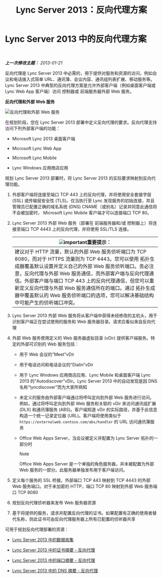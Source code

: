 ﻿---
title: Lync Server 2013：反向代理方案
TOCTitle: 反向代理方案
ms:assetid: 13108f59-a660-4ff1-8404-079d1cb646f2
ms:mtpsurl: https://technet.microsoft.com/zh-cn/library/JJ204691(v=OCS.15)
ms:contentKeyID: 49312072
ms.date: 05/19/2016
mtps_version: v=OCS.15
ms.translationtype: HT
---

# Lync Server 2013 中的反向代理方案

 

_**上一次修改主题：** 2013-01-21_

反向代理是 Lync Server 2013 中必需的，用于提供对服务和资源的访问，例如会议和电话拨入式简单 URL、通讯簿、会议内容、通讯组列表扩展、移动服务等。 Lync Server 2013 中典型的反向代理方案是允许外部客户端（例如桌面客户端或 Lync Web App 客户端）访问 控制器或 前端服务器外部 Web 服务。

**反向代理和外部 Web 服务**

![反向代理和外部 Web 服务](images/JJ204932.13142405-d5c9-45b7-a8b7-a8c89f09c97c(OCS.15).jpg "反向代理和外部 Web 服务")

在规划阶段，您在 Lync Server 2013 部署中定义反向代理的要求。反向代理支持访问下列外部客户端的功能：

  - Microsoft Lync 2013 桌面客户端

  - Microsoft Lync Web App

  - Microsoft Lync Mobile

  - Lync Windows 应用商店应用

规划 Lync Server 2013 部署时，将 Lync Server 2013 的实际要求映射到反向代理功能。

1.  外部客户端将连接至端口 TCP 443 上的反向代理，并将使用安全套接字层 (SSL) 或传输层安全性 (TLS)。仅当执行至 Lync 发现服务的初始连接，并且管理员已配置正确的域名系统 (DNS) CNAME（或别名）记录并同意此通信将不会被加密时， Microsoft Lync Mobile 客户端才可以连接端口 TCP 80。

2.  Lync Server 2013 外部 Web 服务（部署在 前端服务器和/或 控制器上）将连接至端口 TCP 4443 上的反向代理，并将使用 SSL/TLS 连接。
    
    <table>
    <thead>
    <tr class="header">
    <th><img src="images/Gg398794.important(OCS.15).gif" title="important" alt="important" />重要提示：</th>
    </tr>
    </thead>
    <tbody>
    <tr class="odd">
    <td>建议对于 HTTP 流量，默认的外部 Web 服务侦听端口为 TCP 8080，而对于 HTTPS 流量则为 TCP 4443。您可以使用 拓扑生成器覆盖默认设置并定义自己的外部 Web 服务侦听端口。务必注意，反向代理与外部 Web 服务通信，而外部客户端与反向代理通信。外部客户端与端口 TCP 443 上的反向代理通信，但您可以重新定义反向代理与外部 Web 服务通信所在的端口。通过 拓扑生成器中覆盖默认的 Web 服务侦听端口的选项，您可以解决基础结构中可能产生的侦听端口冲突。</td>
    </tr>
    </tbody>
    </table>


3.  Lync Server 2013 外部 Web 服务将从客户端中获得未经修改的主机头，用于识别客户端正在尝试使用的服务和 Web 服务器目录。请求应看似来自反向代理

4.  外部 Web 服务使用定义的 Web 服务器虚拟目录 (vDir) 提供客户端服务。特定的外部可识别的 Web 服务包括：
    
      - 用于 Web 会议的“Meet”vDir
    
      - 用于电话访问和电话会议的“Dialin”vDir
    
      - 用于 Lync Windows 应用商店应用、Lync Mobile 和桌面客户端 Lync 2013 的“Autodiscover”vDir。Lync Server 2013 中的自动发现是因 DNS 名称“lyncdiscover”而为大家所熟知
    
      - 未定义的服务由外部客户端通过将呼叫定向到外部 Web 服务进行访问。例如，通过将呼叫定向到外部 Web 服务和关联的 vDir 来访问通讯组扩展 (DLX) 和通讯簿服务 (ABS)。客户端知道 vDir 的实际路径，并基于此信息构造一个统一记录定位器 (URL)。客户端将使用类似于 `https://externalweb.contoso.com/abs/handler` 的 URL 访问通讯簿服务
    
      - Office Web Apps Server，当会议被定义并配置为 Lync Server 拓扑的一部分时
        
        > [!NOTE]  
		> Office Web Apps Server 是一个单独的角色服务器，并未被配置为外部 Web 服务的一部分。此服务器单独发布用于客户端访问。
        


5.  定义每个服务的 SSL 桥接。外部端口 TCP 443 映射到 TCP 4443 的外部 Web 服务端口。对于未加密的 HTTP，端口 TCP 80 映射到外部 Web 服务端口 TCP 8080

6.  规划反向代理侦听器来发布 Web 服务器资源

7.  基于将提供的服务，请求并配置反向代理的证书。如果配置有正确的使用者替代名称，则此证书可由反向代理服务器上所有已配置的侦听器共享

可用于规划反向代理部署的资源：

  - [Lync Server 2013 中的数据收集](lync-server-2013-data-collection.md)

  - [Lync Server 2013 中的证书摘要 - 反向代理](lync-server-2013-certificate-summary-reverse-proxy.md)

  - [Lync Server 2013 中的端口摘要 - 反向代理](lync-server-2013-port-summary-reverse-proxy.md)

  - [Lync Server 2013 中的 DNS 摘要 - 反向代理](lync-server-2013-dns-summary-reverse-proxy.md)


